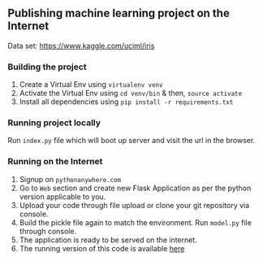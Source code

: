 Publishing machine learning project on the Internet
---

Data set:
https://www.kaggle.com/uciml/iris

### Building the project
1. Create a Virtual Env using `virtualenv venv`
2. Activate the Virtual Env using `cd venv/bin` & then, `source activate`
3. Install all dependencies using `pip install -r requirements.txt`

### Running project locally
Run `index.py` file which will boot up server and visit the url in the browser.

### Running on the Internet
1. Signup on `pythonanywhere.com`
2. Go to `Web` section and create new Flask Application as per the python version applicable to you.
3. Upload your code through file upload or clone your git repository via console.
4. Build the pickle file again to match the environment. Run `model.py` file through console.
5. The application is ready to be served on the internet.
6. The running version of this code is available [here](http://vdharam01.pythonanywhere.com/)
